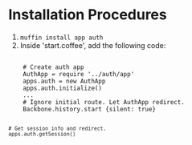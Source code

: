# Installation Procedures
1. `muffin install app auth`
2. Inside 'start.coffee', add the following code:
<code>
    # Create auth app
    AuthApp = require '../auth/app'
    apps.auth = new AuthApp
    apps.auth.initialize()
    ...
    # Ignore initial route. Let AuthApp redirect.
    Backbone.history.start {silent: true}
     
    # Get session info and redirect.
    apps.auth.getSession()
</code>

